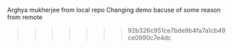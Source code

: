 

Arghya mukherjee from local repo
Changing demo bacuse of some reason from remote
>>>>>>> 92b326c951ce7bde9b4fa7a1cb49ce0990c7e4dc
